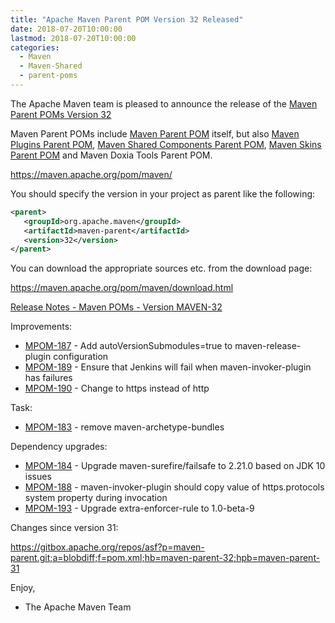 ```yaml
---
title: "Apache Maven Parent POM Version 32 Released"
date: 2018-07-20T10:00:00
lastmod: 2018-07-20T10:00:00
categories:
  - Maven
  - Maven-Shared
  - parent-poms
---
```

The Apache Maven team is pleased to announce the release of the 
[Maven Parent POMs Version 32](https://maven.apache.org/pom/maven/)

Maven Parent POMs include [Maven Parent POM](https://maven.apache.org/pom/maven/)
 itself, but also [Maven Plugins Parent POM](https://maven.apache.org/pom/maven/maven-plugins/), 
[Maven Shared Components Parent POM](https://maven.apache.org/pom/maven/maven-shared-components/), 
[Maven Skins Parent POM](https://maven.apache.org/pom/maven/maven-skins/) and
Maven Doxia Tools Parent POM.

https://maven.apache.org/pom/maven/

You should specify the version in your project as parent like the following:

```xml
<parent>
   <groupId>org.apache.maven</groupId>
   <artifactId>maven-parent</artifactId>
   <version>32</version>
</parent>
```

You can download the appropriate sources etc. from the download page:

https://maven.apache.org/pom/maven/download.html


<!-- more -->

[Release Notes - Maven POMs - Version MAVEN-32](https://issues.apache.org/jira/secure/ReleaseNote.jspa?projectId=12311250&version=12342723)

Improvements:

 * [MPOM-187](https://issues.apache.org/jira/browse/MPOM-187) - Add autoVersionSubmodules=true to maven-release-plugin configuration
 * [MPOM-189](https://issues.apache.org/jira/browse/MPOM-189) - Ensure that Jenkins will fail when maven-invoker-plugin has failures
 * [MPOM-190](https://issues.apache.org/jira/browse/MPOM-190) - Change to https instead of http

Task:

 * [MPOM-183](https://issues.apache.org/jira/browse/MPOM-183) - remove maven-archetype-bundles

Dependency upgrades:

 * [MPOM-184](https://issues.apache.org/jira/browse/MPOM-184) - Upgrade maven-surefire/failsafe to 2.21.0 based on JDK 10 issues
 * [MPOM-188](https://issues.apache.org/jira/browse/MPOM-188) - maven-invoker-plugin should copy value of https.protocols system property during invocation
 * [MPOM-193](https://issues.apache.org/jira/browse/MPOM-193) - Upgrade extra-enforcer-rule to 1.0-beta-9

Changes since version 31:

https://gitbox.apache.org/repos/asf?p=maven-parent.git;a=blobdiff;f=pom.xml;hb=maven-parent-32;hpb=maven-parent-31


Enjoy,
- The Apache Maven Team

